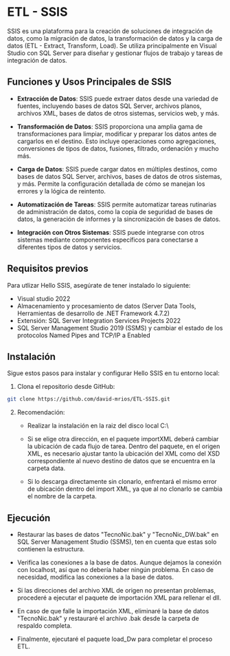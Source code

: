 
# ETL - SSIS

SSIS es una plataforma para la creación de soluciones de integración de datos, como la migración de datos, la transformación de datos y la carga de datos (ETL - Extract, Transform, Load). Se utiliza principalmente en Visual Studio con SQL Server para diseñar y gestionar flujos de trabajo y tareas de integración de datos.

## Funciones y Usos Principales de SSIS

- **Extracción de Datos**: SSIS puede extraer datos desde una variedad de fuentes, incluyendo bases de datos SQL Server, archivos planos, archivos XML, bases de datos de otros sistemas, servicios web, y más.

- **Transformación de Datos**: SSIS proporciona una amplia gama de transformaciones para limpiar, modificar y preparar los datos antes de cargarlos en el destino. Esto incluye operaciones como agregaciones, conversiones de tipos de datos, fusiones, filtrado, ordenación y mucho más.

- **Carga de Datos**: SSIS puede cargar datos en múltiples destinos, como bases de datos SQL Server, archivos, bases de datos de otros sistemas, y más. Permite la configuración detallada de cómo se manejan los errores y la lógica de reintento.

- **Automatización de Tareas**: SSIS permite automatizar tareas rutinarias de administración de datos, como la copia de seguridad de bases de datos, la generación de informes y la sincronización de bases de datos.

- **Integración con Otros Sistemas**: SSIS puede integrarse con otros sistemas mediante componentes específicos para conectarse a diferentes tipos de datos y servicios.

## Requisitos previos

Para utlizar Hello SSIS, asegúrate de tener instalado lo siguiente:

- Visual studio 2022
- Almacenamiento y procesamiento de datos (Server Data Tools, Herramientas de desarrollo de .NET Framework 4.7.2)
- Extensión: SQL Server Integration Services Projects 2022
- SQL Server Management Studio 2019 (SSMS) y cambiar el estado de los protocolos Named Pipes and TCP/IP a Enabled 


## Instalación

Sigue estos pasos para instalar y configurar Hello SSIS en tu entorno local:

1. Clona el repositorio  desde GitHub:
```bash 
git clone https://github.com/david-mrios/ETL-SSIS.git
```
2. Recomendación:

    -  Realizar la instalación en la raiz del disco local C:\ 

    - Si se elige otra dirección, en el paquete importXML deberá cambiar la ubicación de cada flujo de tarea. Dentro del paquete, en el origen XML, es necesario ajustar tanto la ubicación del XML como del XSD correspondiente al nuevo destino de datos que se encuentra en la carpeta data.

    - Si lo descarga directamente sin clonarlo, enfrentará el mismo error de ubicación dentro del import XML, ya que al no clonarlo se cambia el nombre de la carpeta.

## Ejecución

- Restaurar las bases de datos "TecnoNic.bak" y "TecnoNic_DW.bak" en SQL Server Management Studio (SSMS), ten en cuenta que estas solo contienen la estructura.

- Verifica las conexiones a la base de datos. Aunque dejamos la conexión con localhost, así que no debería haber ningún problema. En caso de necesidad, modifica las conexiones a la base de datos.

- Si las direcciones del archivo XML de origen no presentan problemas, procederé a ejecutar el paquete de importación XML para rellenar el dll.

- En caso de que falle la importación XML, eliminaré la base de datos "TecnoNic.bak" y restauraré el archivo .bak desde la carpeta de respaldo completa. 

- Finalmente, ejecutaré el paquete load_Dw para completar el proceso ETL.
